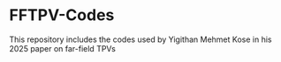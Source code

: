 # FFTPV-Codes
This repository includes the codes used by Yigithan Mehmet Kose in his 2025 paper on far-field TPVs
